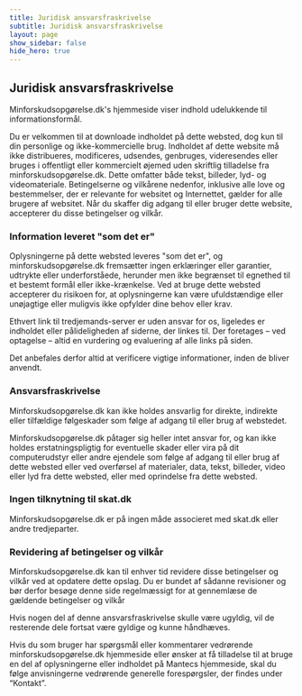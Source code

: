 ```yaml
---
title: Juridisk ansvarsfraskrivelse
subtitle: Juridisk ansvarsfraskrivelse
layout: page
show_sidebar: false
hide_hero: true
---
```


## Juridisk ansvarsfraskrivelse
Minforskudsopgørelse.dk's hjemmeside viser indhold udelukkende til informationsformål.

Du er velkommen til at downloade indholdet på dette websted, dog kun til din personlige og ikke-kommercielle brug. Indholdet af dette website må ikke distribueres, modificeres, udsendes, genbruges, videresendes eller bruges i offentligt eller kommercielt øjemed uden skriftlig tilladelse fra minforskudsopgørelse.dk. Dette omfatter både tekst, billeder, lyd- og videomateriale.
Betingelserne og vilkårene nedenfor, inklusive alle love og bestemmelser, der er relevante for websitet og Internettet, gælder for alle brugere af websitet. Når du skaffer dig adgang til eller bruger dette website, accepterer du disse betingelser og vilkår.

### Information leveret "som det er"
Oplysningerne på dette websted leveres "som det er", og minforskudsopgørelse.dk fremsætter ingen erklæringer eller garantier, udtrykte eller underforståede, herunder men ikke begrænset til egnethed til et bestemt formål eller ikke-krænkelse. Ved at bruge dette websted accepterer du risikoen for, at oplysningerne kan være ufuldstændige eller unøjagtige eller muligvis ikke opfylder dine behov eller krav.

Ethvert link til tredjemands-server er uden ansvar for os, ligeledes er indholdet eller pålideligheden af siderne, der linkes til. Der foretages – ved optagelse – altid en vurdering og evaluering af alle links på siden.

Det anbefales derfor altid at verificere vigtige informationer, inden de bliver anvendt.

### Ansvarsfraskrivelse
Minforskudsopgørelse.dk kan ikke holdes ansvarlig for direkte, indirekte eller tilfældige følgeskader som følge af adgang til eller brug af webstedet.

Minforskudsopgørelse.dk påtager sig heller intet ansvar for, og kan ikke holdes erstatningspligtig for eventuelle skader eller vira på dit computerudstyr eller andre ejendele som følge af adgang til eller brug af dette websted eller ved overførsel af materialer, data, tekst, billeder, video eller lyd fra dette websted, eller med oprindelse fra dette websted.

### Ingen tilknytning til skat.dk
Minforskudsopgørelse.dk er på ingen måde associeret med skat.dk eller andre tredjeparter.

### Revidering af betingelser og vilkår
Minforskudsopgørelse.dk kan til enhver tid revidere disse betingelser og vilkår ved at opdatere dette opslag. Du er bundet af sådanne revisioner og bør derfor besøge denne side regelmæssigt for at gennemlæse de gældende betingelser og vilkår

Hvis nogen del af denne ansvarsfraskrivelse skulle være ugyldig, vil de resterende dele fortsat være gyldige og kunne håndhæves.

Hvis du som bruger har spørgsmål eller kommentarer vedrørende minforskudsopgørelse.dk hjemmeside eller ønsker at få tilladelse til at bruge en del af oplysningerne eller indholdet på Mantecs hjemmeside, skal du følge anvisningerne vedrørende generelle forespørgsler, der findes under “Kontakt”.
